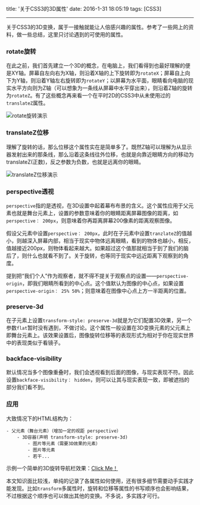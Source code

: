 title: '关于CSS3的3D属性'
date: 2016-1-31 18:05:19
tags: [CSS3]

---

关于CSS3的3D变换，属于一接触就能让人倍感兴趣的属性。参考了一些网上的资料，做一些总结，这里只讨论遇到的可使用的属性。

<!-- more -->

### rotate旋转

在此之前，我们首先建立一个3D的概念，在电脑上，我们看得到也最好理解的便是XY轴。屏幕自左向右为X轴，则沿着X轴的上下旋转即为`rotateX`；屏幕自上向下为Y轴，则沿着Y轴左右旋转即为`rotateY`；以屏幕为水平面，眼睛看向电脑的现实水平方向则为Z轴（可以想象为一条线从屏幕中水平穿出来），则沿着Z轴的旋转为`rotateZ`。有了这些概念再来看一个在平时2D的CSS3中从未使用过的`translateZ`属性。

![rotate旋转演示](http://7xlivs.com1.z0.glb.clouddn.com/2016%2F01%2F%E5%85%B3%E4%BA%8ECSS3%E7%9A%843D%E5%B1%9E%E6%80%A7%2Frotate.jpg)

### translateZ位移

理解了旋转的话，那么位移这个属性实在是简单多了。既然Z轴可以理解为从显示器发射出来的那条线，那么沿着这条线往外位移，也就是向靠近眼睛方向的移动为translateZ(正数)，反之参数为负数，也就是远离你的眼睛。

![translateZ位移演示](http://7xlivs.com1.z0.glb.clouddn.com/2016%2F01%2F%E5%85%B3%E4%BA%8ECSS3%E7%9A%843D%E5%B1%9E%E6%80%A7%2FtranslateZ.jpg)

### perspective透视

`perspective`指的是透视，在3D设置中起着幕布布景的含义。这个属性应用于父元素也就是舞台元素上，设置的参数意味着你的眼睛距离屏幕图像的距离，如`perspective： 200px`，则意味着你再距离屏幕200像素的距离观察图像。

假设父元素中设置`perspective： 200px`，此时在子元素中设置`tranzlateZ`的值越小，则越深入屏幕内部，相当于现实中物体远离眼睛，看到的物体也越小，相反，值越接近200px，则物体看起来越大。如果超过这个值那就相当于到了我们的脑后了，则什么也就看不到了。关于旋转，也等同于现实中远近距离下观察到的角度。

提到把“我们个人”作为观察者，就不得不提关于观察点的设置——`perspective-origin`，即我们眼睛所看到的中心点。这个值默认为图像的中心点，如果设置`perspective-origin： 25% 50%`；则意味着在图像中心点上方一半距离的位置。

### preserve-3d

在子元素上设置`transform-style: preserve-3d`就是为它们配置3D效果，另一个参数`flat`暂时没有遇到，不做讨论。这个属性一般设置在3D变换元素的父元素上即舞台元素上。该效果设置后，图像旋转位移等的表现形式为相对于你在现实世界中的表现类似于看镜子。

### backface-visibility

默认情况当多个图像重叠时，我们会透视看到后面的图像，与现实表现不符。因此设置`backface-visibility： hidden`，则可以让其与现实表现一致，即被遮挡的部分我们看不到。

### 应用

大致情况下的HTML结构为：

```
- 父元素（舞台元素）（增加一定的视距 perspective）
	- 3D容器(声明 transform-style: preserve-3d)
		- 图片等元素（需要3D效果的元素）
		- 图片等元素
		- 若干...

```

示例一个简单的3D旋转导航栏效果：[Click Me！](http://www.zhaoshibo.net/mydemo/demo/3D旋转导航栏.html)

本文知识面比较浅，单纯的记录了各属性如何使用，还有很多细节需要动手实践才能发现。比如`transform`多属性时，旋转和位移等属性的书写顺序也会影响结果，不过根据这个顺序也可以做出其他的变换。不多说，多实践才可行。